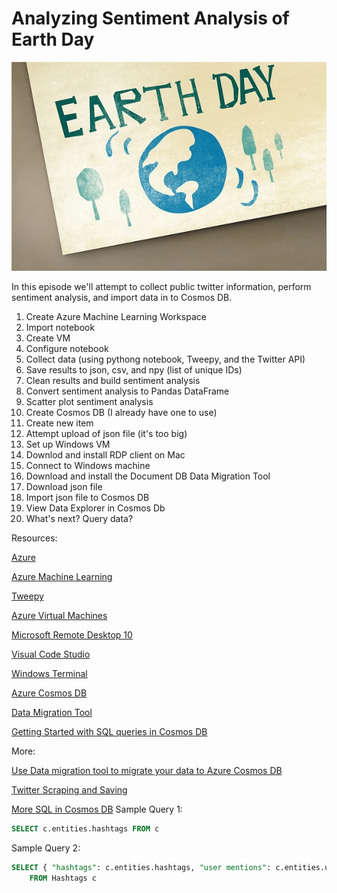 # Analyzing Sentiment Analysis of Earth Day

![EarthDay](img/header.jpg)

In this episode we'll attempt to collect public twitter information, perform sentiment analysis, and import data in to Cosmos DB.

1. Create Azure Machine Learning Workspace
2. Import notebook
3. Create VM
4. Configure notebook
5. Collect data (using pythong notebook, Tweepy, and the Twitter API)
6. Save results to json, csv, and npy (list of unique IDs)
7. Clean results and build sentiment analysis
8. Convert sentiment analysis to Pandas DataFrame
9. Scatter plot sentiment analysis
10. Create Cosmos DB (I already have one to use)
11. Create new item
12. Attempt upload of json file (it's too big)
13. Set up Windows VM
14. Downlod and install RDP client on Mac
15. Connect to Windows machine
16. Download and install the Document DB Data Migration Tool
17. Download json file
18. Import json file to Cosmos DB
19. View Data Explorer in Cosmos Db
20. What's next? Query data?

Resources:

[Azure](https://azure.microsoft.com/free/?WT_.mc_id=github-twitch04-jahand)

[Azure Machine Learning](https://docs.microsoft.com/en-us/azure/machine-learning/?WT_.mc_id=github-twitch04-jahand)

[Tweepy](https://tweepy.org)

[Azure Virtual Machines](https://docs.microsoft.com/en-us/azure/virtual-machines/?WT_.mc_id=github-twitch04-jahand)

[Microsoft Remote Desktop 10](https://apps.apple.com/us/app/microsoft-remote-desktop-10/id1295203466?mt=12)

[Visual Code Studio](https://code.visualstudio.com/docs/?WT_.mc_id=github-twitch04-jahand)

[Windows Terminal](https://www.microsoft.com/en-us/p/windows-terminal-preview/9n0dx20hk701/?WT_.mc_id=github-twitch04-jahand)

[Azure Cosmos DB](https://docs.microsoft.com/en-us/azure/cosmos-db/introduction/?WT_.mc_id=github-twitch04-jahand)

[Data Migration Tool](https://aka.ms/csdmtool)

[Getting Started with SQL queries in Cosmos DB](https://docs.microsoft.com/en-us/azure/cosmos-db/sql-query-getting-started/?WT_.mc_id=github-twitch04-jahand)

More:

[Use Data migration tool to migrate your data to Azure Cosmos DB](
https://docs.microsoft.com/en-us/azure/cosmos-db/import-data)

[Twitter Scraping and Saving](
https://github.com/Dkreitzer/Twitter_Scraping_and_Saving)

[More SQL in Cosmos DB](https://docs.microsoft.com/en-us/azure/cosmos-db/sql-query-select/?WT_.mc_id=github-twitch04-jahand)
Sample Query 1:

```SQL
SELECT c.entities.hashtags FROM c
```

Sample Query 2:

```SQL
SELECT { "hashtags": c.entities.hashtags, "user mentions": c.entities.user_mentions, "urls": c.urls }
    FROM Hashtags c
 ```